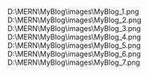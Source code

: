 D:\MERN\MyBlog\images\MyBlog_1.png
D:\MERN\MyBlog\images\MyBlog_2.png
D:\MERN\MyBlog\images\MyBlog_3.png
D:\MERN\MyBlog\images\MyBlog_4.png
D:\MERN\MyBlog\images\MyBlog_5.png
D:\MERN\MyBlog\images\MyBlog_6.png
D:\MERN\MyBlog\images\MyBlog_7.png
